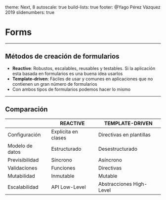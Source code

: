 theme: Next, 8
autoscale: true
build-lists: true
footer: @Yago Pérez Vázquez 2019
slidenumbers: true

# Forms

---

## Métodos de creación de formularios

- **Reactive**: Robustos, escalables, reusables y testables. Si la aplicación esta basada en formularios es una buena idea usarlos
- **Template-driven**: Fáciles de usar y comunes en aplicaciones que no contienen un gran número de formularios
- Con ambos tipos de formularios podemos hacer lo mismo

---

## Comparación

|                 | REACTIVE            | TEMPLATE-DRIVEN          |
| --------------- | ------------------- | ------------------------ |
| Configuración   | Explícita en clases | Directivas en plantillas |
| Modelo de datos | Estructurado        | Desestructurado          |
| Previsibilidad  | Síncrono            | Asíncrono                |
| Validaciones    | Funciones           | Directivas               |
| Mutabilidad     | Inmutable           | Mutable                  |
| Escalabilidad   | API Low-Level       | Abstracciones High-Level |


